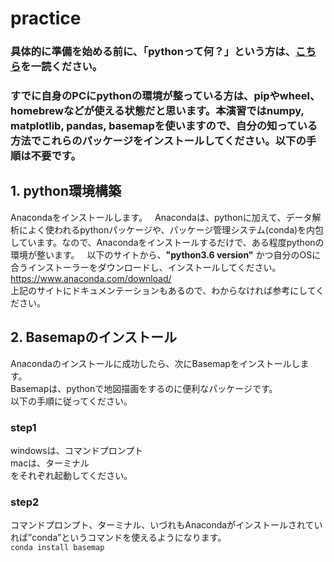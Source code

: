 # practice  
### 具体的に準備を始める前に、「pythonって何？」という方は、[こちら](https://www.python.jp/about/)を一読ください。    
### すでに自身のPCにpythonの環境が整っている方は、pipやwheel、homebrewなどが使える状態だと思います。本演習ではnumpy, matplotlib, pandas, basemapを使いますので、自分の知っている方法でこれらのパッケージをインストールしてください。以下の手順は不要です。  
## 1. python環境構築
Anacondaをインストールします。  
Anacondaは、pythonに加えて、データ解析によく使われるpythonパッケージや、パッケージ管理システム(conda)を内包しています。なので、Anacondaをインストールするだけで、ある程度pythonの環境が整います。  
以下のサイトから、**"python3.6 version"** かつ自分のOSに合うインストーラーをダウンロードし、インストールしてください。  
<https://www.anaconda.com/download/>  
上記のサイトにドキュメンテーションもあるので、わからなければ参考にしてください。  
## 2. Basemapのインストール
Anacondaのインストールに成功したら、次にBasemapをインストールします。  
Basemapは、pythonで地図描画をするのに便利なパッケージです。  
以下の手順に従ってください。
### step1
windowsは、コマンドプロンプト  
macは、ターミナル  
をそれぞれ起動してください。
### step2
コマンドプロンプト、ターミナル、いづれもAnacondaがインストールされていれば”conda”というコマンドを使えるようになります。  
`conda install basemap`
